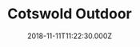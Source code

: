 ---
date: 2018-11-11T11:22:30.000Z
title: Cotswold Outdoor
latitude: 52.0577617549184
longitude: 1.155774880213647
category: checkin
---